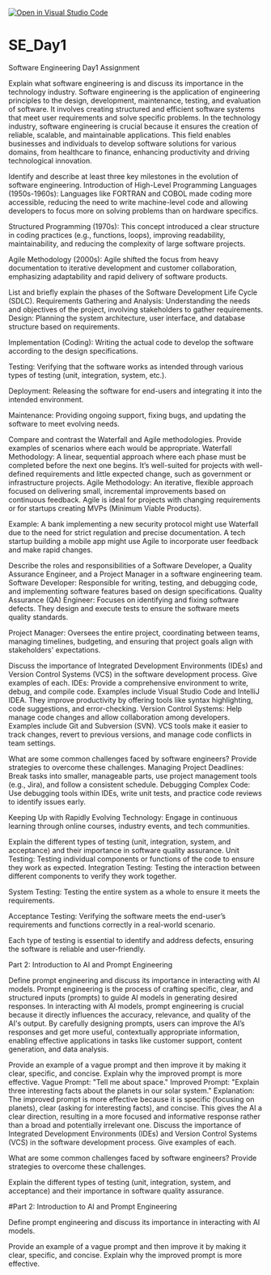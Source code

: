 [![Open in Visual Studio Code](https://classroom.github.com/assets/open-in-vscode-2e0aaae1b6195c2367325f4f02e2d04e9abb55f0b24a779b69b11b9e10269abc.svg)](https://classroom.github.com/online_ide?assignment_repo_id=16975619&assignment_repo_type=AssignmentRepo)
# SE_Day1
Software Engineering Day1 Assignment

Explain what software engineering is and discuss its importance in the technology industry. 
Software engineering is the application of engineering principles to the design, development, maintenance, testing, and evaluation of software. It involves creating structured and efficient software systems that meet user requirements and solve specific problems. In the technology industry, software engineering is crucial because it ensures the creation of reliable, scalable, and maintainable applications. This field enables businesses and individuals to develop software solutions for various domains, from healthcare to finance, enhancing productivity and driving technological innovation.

Identify and describe at least three key milestones in the evolution of software engineering.
Introduction of High-Level Programming Languages (1950s-1960s): Languages like FORTRAN and COBOL made coding more accessible, reducing the need to write machine-level code and allowing developers to focus more on solving problems than on hardware specifics.

Structured Programming (1970s): This concept introduced a clear structure in coding practices (e.g., functions, loops), improving readability, maintainability, and reducing the complexity of large software projects.

Agile Methodology (2000s): Agile shifted the focus from heavy documentation to iterative development and customer collaboration, emphasizing adaptability and rapid delivery of software products.

List and briefly explain the phases of the Software Development Life Cycle (SDLC). Requirements Gathering and Analysis: Understanding the needs and objectives of the project, involving stakeholders to gather requirements.
Design: Planning the system architecture, user interface, and database structure based on requirements.

Implementation (Coding): Writing the actual code to develop the software according to the design specifications.

Testing: Verifying that the software works as intended through various types of testing (unit, integration, system, etc.).

Deployment: Releasing the software for end-users and integrating it into the intended environment.

Maintenance: Providing ongoing support, fixing bugs, and updating the software to meet evolving needs.

Compare and contrast the Waterfall and Agile methodologies. Provide examples of scenarios where each would be appropriate. Waterfall Methodology: A linear, sequential approach where each phase must be completed before the next one begins. It’s well-suited for projects with well-defined requirements and little expected change, such as government or infrastructure projects.
Agile Methodology: An iterative, flexible approach focused on delivering small, incremental improvements based on continuous feedback. Agile is ideal for projects with changing requirements or for startups creating MVPs (Minimum Viable Products).

Example: A bank implementing a new security protocol might use Waterfall due to the need for strict regulation and precise documentation. A tech startup building a mobile app might use Agile to incorporate user feedback and make rapid changes.

Describe the roles and responsibilities of a Software Developer, a Quality Assurance Engineer, and a Project Manager in a software engineering team. Software Developer: Responsible for writing, testing, and debugging code, and implementing software features based on design specifications.
Quality Assurance (QA) Engineer: Focuses on identifying and fixing software defects. They design and execute tests to ensure the software meets quality standards.

Project Manager: Oversees the entire project, coordinating between teams, managing timelines, budgeting, and ensuring that project goals align with stakeholders' expectations.

Discuss the importance of Integrated Development Environments (IDEs) and Version Control Systems (VCS) in the software development process. Give examples of each. IDEs: Provide a comprehensive environment to write, debug, and compile code. Examples include Visual Studio Code and IntelliJ IDEA. They improve productivity by offering tools like syntax highlighting, code suggestions, and error-checking.
Version Control Systems: Help manage code changes and allow collaboration among developers. Examples include Git and Subversion (SVN). VCS tools make it easier to track changes, revert to previous versions, and manage code conflicts in team settings.

What are some common challenges faced by software engineers? Provide strategies to overcome these challenges. Managing Project Deadlines: Break tasks into smaller, manageable parts, use project management tools (e.g., Jira), and follow a consistent schedule.
Debugging Complex Code: Use debugging tools within IDEs, write unit tests, and practice code reviews to identify issues early.

Keeping Up with Rapidly Evolving Technology: Engage in continuous learning through online courses, industry events, and tech communities.

Explain the different types of testing (unit, integration, system, and acceptance) and their importance in software quality assurance. Unit Testing: Testing individual components or functions of the code to ensure they work as expected.
Integration Testing: Testing the interaction between different components to verify they work together.

System Testing: Testing the entire system as a whole to ensure it meets the requirements.

Acceptance Testing: Verifying the software meets the end-user’s requirements and functions correctly in a real-world scenario.

Each type of testing is essential to identify and address defects, ensuring the software is reliable and user-friendly.

Part 2: Introduction to AI and Prompt Engineering

Define prompt engineering and discuss its importance in interacting with AI models. Prompt engineering is the process of crafting specific, clear, and structured inputs (prompts) to guide AI models in generating desired responses. In interacting with AI models, prompt engineering is crucial because it directly influences the accuracy, relevance, and quality of the AI's output. By carefully designing prompts, users can improve the AI’s responses and get more useful, contextually appropriate information, enabling effective applications in tasks like customer support, content generation, and data analysis.

Provide an example of a vague prompt and then improve it by making it clear, specific, and concise. Explain why the improved prompt is more effective. Vague Prompt: "Tell me about space." Improved Prompt: "Explain three interesting facts about the planets in our solar system." Explanation: The improved prompt is more effective because it is specific (focusing on planets), clear (asking for interesting facts), and concise. This gives the AI a clear direction, resulting in a more focused and informative response rather than a broad and potentially irrelevant one.
Discuss the importance of Integrated Development Environments (IDEs) and Version Control Systems (VCS) in the software development process. Give examples of each.


What are some common challenges faced by software engineers? Provide strategies to overcome these challenges.


Explain the different types of testing (unit, integration, system, and acceptance) and their importance in software quality assurance.


#Part 2: Introduction to AI and Prompt Engineering


Define prompt engineering and discuss its importance in interacting with AI models.


Provide an example of a vague prompt and then improve it by making it clear, specific, and concise. Explain why the improved prompt is more effective.
